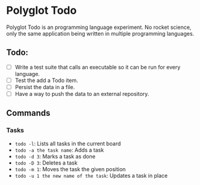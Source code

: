 # Polyglot Todo

Polyglot Todo is an programming language experiment. No rocket science, only the same application being written in multiple programming languages.

## Todo:

- [ ] Write a test suite that calls an executable so it can be run for every language.
- [ ] Test the add a Todo item.
- [ ] Persist the data in a file.
- [ ] Have a way to push the data to an external repository.

## Commands

### Tasks
- `todo -l`: Lists all tasks in the current board
- `todo -a the task name`: Adds a task
- `todo -d 3`: Marks a task as done
- `todo -D 3`: Deletes a task
- `todo -m 1`: Moves the task the given position
- `todo -u 1 the new name of the task`: Updates a task in place
